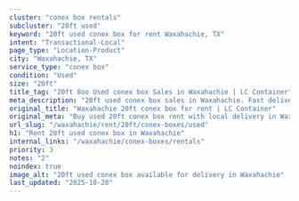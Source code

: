 ```yaml
---
cluster: "conex box rentals"
subcluster: "20ft used"
keyword: "20ft used conex box for rent Waxahachie, TX"
intent: "Transactional-Local"
page_type: "Location-Product"
city: "Waxahachie, TX"
service_type: "conex box"
condition: "Used"
size: "20ft"
title_tag: "20ft 8oo Used conex box Sales in Waxahachie | LC Container"
meta_description: "20ft used conex box sales in Waxahachie. Fast delivery, competitive pricing. Serving conex boxes area. Quote ID: YFC. Call (214) 524-4168 for your free quote today."
original_title: "Waxahachie 20ft conex box for rent | LC Container"
original_meta: "Buy used 20ft conex box rent with local delivery in Waxahachie, TX. LC Container — local Since 2003. Request a fast quote today."
url_slug: "/waxahachie/rent/20ft/conex-boxes/used"
h1: "Rent 20ft used conex box in Waxahachie"
internal_links: "/waxahachie/conex-boxes/rentals"
priority: 3
notes: "2"
noindex: true
image_alt: "20ft used conex box available for delivery in Waxahachie"
last_updated: "2025-10-20"
---
```


<!-- TODO: Add unique city/inventory copy, images, and internal links here. -->
